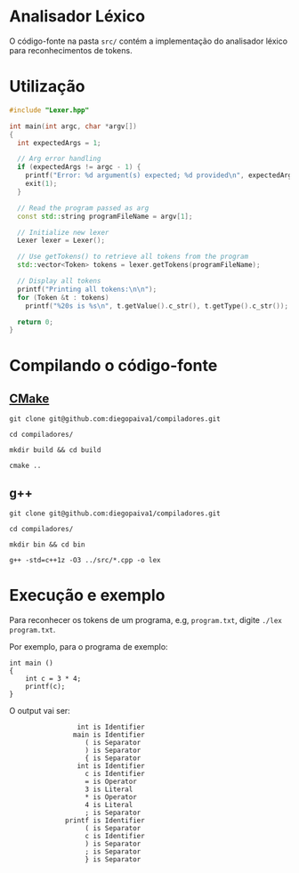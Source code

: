 # Analisador Léxico

O código-fonte na pasta `src/` contém a implementação do analisador léxico para reconhecimentos de tokens.

# Utilização

```cpp
#include "Lexer.hpp"

int main(int argc, char *argv[])
{
  int expectedArgs = 1;

  // Arg error handling 
  if (expectedArgs != argc - 1) {
    printf("Error: %d argument(s) expected; %d provided\n", expectedArgs, argc - 1);
    exit(1);
  }

  // Read the program passed as arg
  const std::string programFileName = argv[1];

  // Initialize new lexer
  Lexer lexer = Lexer();

  // Use getTokens() to retrieve all tokens from the program
  std::vector<Token> tokens = lexer.getTokens(programFileName);

  // Display all tokens
  printf("Printing all tokens:\n\n");
  for (Token &t : tokens)
    printf("%20s is %s\n", t.getValue().c_str(), t.getType().c_str());

  return 0;
}
```

# Compilando o código-fonte

## [CMake](https://cmake.org/)

```
git clone git@github.com:diegopaiva1/compiladores.git

cd compiladores/

mkdir build && cd build

cmake ..
```

## g++

```
git clone git@github.com:diegopaiva1/compiladores.git

cd compiladores/

mkdir bin && cd bin

g++ -std=c++1z -O3 ../src/*.cpp -o lex
```

# Execução e exemplo

Para reconhecer os tokens de um programa, e.g, `program.txt`, digite  `./lex program.txt`.

Por exemplo, para o programa de exemplo:

```
int main ()
{
    int c = 3 * 4;
    printf(c);
}
```

O output vai ser:

```
                 int is Identifier
                main is Identifier
                   ( is Separator
                   ) is Separator
                   { is Separator
                 int is Identifier
                   c is Identifier
                   = is Operator
                   3 is Literal
                   * is Operator
                   4 is Literal
                   ; is Separator
              printf is Identifier
                   ( is Separator
                   c is Identifier
                   ) is Separator
                   ; is Separator
                   } is Separator
```
